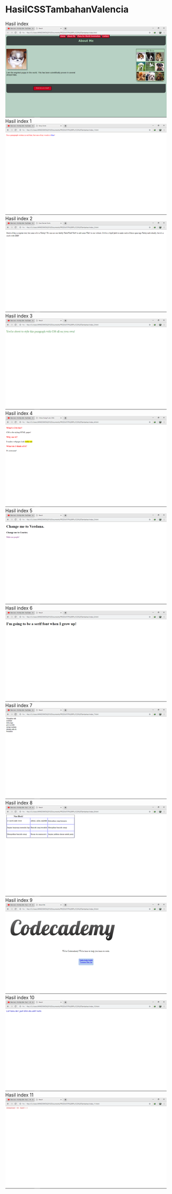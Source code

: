 # HasilCSSTambahanValencia
Hasil index 
![alt text](https://github.com/Valencia31/HasilCSSTambahanValencia/blob/master/Screenshot%20(113).png?raw=true)
Hasil index 1
![alt text](https://github.com/Valencia31/HasilCSSTambahanValencia/blob/master/Screenshot%20(114).png?raw=true)
Hasil index 2
![alt text](https://github.com/Valencia31/HasilCSSTambahanValencia/blob/master/Screenshot%20(115).png?raw=true)
Hasil index 3
![alt text](https://github.com/Valencia31/HasilCSSTambahanValencia/blob/master/Screenshot%20(116).png?raw=true)
Hasil index 4
![alt text](https://github.com/Valencia31/HasilCSSTambahanValencia/blob/master/Screenshot%20(117).png?raw=true)
Hasil index 5
![alt text](https://github.com/Valencia31/HasilCSSTambahanValencia/blob/master/Screenshot%20(118).png?raw=true)
Hasil index 6
![alt text](https://github.com/Valencia31/HasilCSSTambahanValencia/blob/master/Screenshot%20(119).png?raw=true)
Hasil index 7
![alt text](https://github.com/Valencia31/HasilCSSTambahanValencia/blob/master/Screenshot%20(120).png?raw=true)
Hasil index 8
![alt text](https://github.com/Valencia31/HasilCSSTambahanValencia/blob/master/Screenshot%20(122).png?raw=true)
Hasil index 9
![alt text](https://github.com/Valencia31/HasilCSSTambahanValencia/blob/master/Screenshot%20(121).png?raw=true)
Hasil index 10
![alt text](https://github.com/Valencia31/HasilCSSTambahanValencia/blob/master/Screenshot%20(123).png?raw=true)
Hasil index 11
![alt text](https://github.com/Valencia31/HasilCSSTambahanValencia/blob/master/Screenshot%20(124).png?raw=true)
